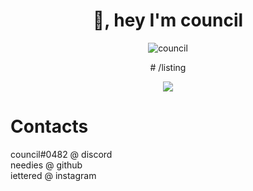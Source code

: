 <h1 align="center">👋, hey I'm council</h1>


<p align="center"> <img src="https://komarev.com/ghpvc/?username=lemonflux&label=Profile%20views&color=0e75b6&style=flat" alt="council"/> </p>
<p align="center">
# /listing

<p align="center">
  <a href="https://github.com/respitory">
    <img src="https://discord.c99.nl/widget/theme-4/183199718954762241.png"/>
     </a>
</p>


# Contacts
council#0482 @ discord </br>
needies @ github </br>
iettered @ instagram </br>


